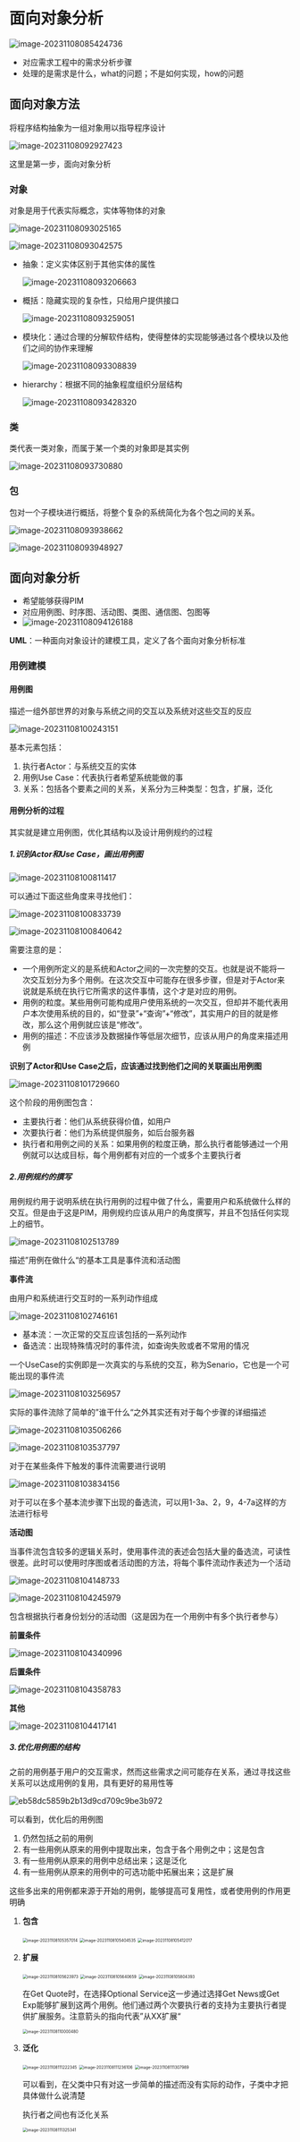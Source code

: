 # 面向对象分析

![image-20231108085424736](https://markdown-zyy.obs.cn-east-3.myhuaweicloud.com/img/image-20231108085424736.png)

- 对应需求工程中的需求分析步骤
- 处理的是需求是什么，what的问题；不是如何实现，how的问题

## 面向对象方法

将程序结构抽象为一组对象用以指导程序设计

![image-20231108092927423](https://markdown-zyy.obs.cn-east-3.myhuaweicloud.com/img/image-20231108092927423.png)

这里是第一步，面向对象分析

### **对象**

对象是用于代表实际概念，实体等物体的对象

![image-20231108093025165](https://markdown-zyy.obs.cn-east-3.myhuaweicloud.com/img/image-20231108093025165.png)

![image-20231108093042575](https://markdown-zyy.obs.cn-east-3.myhuaweicloud.com/img/image-20231108093042575.png)

- 抽象：定义实体区别于其他实体的属性

  ![image-20231108093206663](https://markdown-zyy.obs.cn-east-3.myhuaweicloud.com/img/image-20231108093206663.png)

- 概括：隐藏实现的复杂性，只给用户提供接口

  ![image-20231108093259051](https://markdown-zyy.obs.cn-east-3.myhuaweicloud.com/img/image-20231108093259051.png)

- 模块化：通过合理的分解软件结构，使得整体的实现能够通过各个模块以及他们之间的协作来理解

  ![image-20231108093308839](https://markdown-zyy.obs.cn-east-3.myhuaweicloud.com/img/image-20231108093308839.png)

- hierarchy：根据不同的抽象程度组织分层结构

  ![image-20231108093428320](https://markdown-zyy.obs.cn-east-3.myhuaweicloud.com/img/image-20231108093428320.png)

### 类

类代表一类对象，而属于某一个类的对象即是其实例

![image-20231108093730880](https://markdown-zyy.obs.cn-east-3.myhuaweicloud.com/img/image-20231108093730880.png)

### 包

包对一个子模块进行概括，将整个复杂的系统简化为各个包之间的关系。

![image-20231108093938662](https://markdown-zyy.obs.cn-east-3.myhuaweicloud.com/img/image-20231108093938662.png)

![image-20231108093948927](https://markdown-zyy.obs.cn-east-3.myhuaweicloud.com/img/image-20231108093948927.png)

## 面向对象分析

- 希望能够获得PIM
- 对应用例图、时序图、活动图、类图、通信图、包图等
- ![image-20231108094126188](https://markdown-zyy.obs.cn-east-3.myhuaweicloud.com/img/image-20231108094126188.png)

**UML**：一种面向对象设计的建模工具，定义了各个面向对象分析标准

### 用例建模

#### 用例图

描述一组外部世界的对象与系统之间的交互以及系统对这些交互的反应

![image-20231108100243151](https://markdown-zyy.obs.cn-east-3.myhuaweicloud.com/img/image-20231108100243151.png)

基本元素包括：

1. 执行者Actor：与系统交互的实体
2. 用例Use Case：代表执行者希望系统能做的事
3. 关系：包括各个要素之间的关系，关系分为三种类型：包含，扩展，泛化

#### 用例分析的过程

其实就是建立用例图，优化其结构以及设计用例规约的过程

##### 1.识别Actor和Use Case，画出用例图

![image-20231108100811417](https://markdown-zyy.obs.cn-east-3.myhuaweicloud.com/img/image-20231108100811417.png)

可以通过下面这些角度来寻找他们：

![image-20231108100833739](https://markdown-zyy.obs.cn-east-3.myhuaweicloud.com/img/image-20231108100833739.png)

![image-20231108100840642](https://markdown-zyy.obs.cn-east-3.myhuaweicloud.com/img/image-20231108100840642.png)

需要注意的是：

- 一个用例所定义的是系统和Actor之间的一次完整的交互。也就是说不能将一次交互划分为多个用例。在这次交互中可能存在很多步骤，但是对于Actor来说就是系统在执行它所需求的这件事情，这个才是对应的用例。
- 用例的粒度。某些用例可能构成用户使用系统的一次交互，但却并不能代表用户本次使用系统的目的，如“登录”+“查询”+“修改”，其实用户的目的就是修改，那么这个用例就应该是“修改“。
- 用例的描述：不应该涉及数据操作等低层次细节，应该从用户的角度来描述用例

**识别了Actor和Use Case之后，应该通过找到他们之间的关联画出用例图**

![image-20231108101729660](https://markdown-zyy.obs.cn-east-3.myhuaweicloud.com/img/image-20231108101729660.png)

这个阶段的用例图包含：

- 主要执行者：他们从系统获得价值，如用户
- 次要执行者：他们为系统提供服务，如后台服务器
- 执行者和用例之间的关系：如果用例的粒度正确，那么执行者能够通过一个用例就可以达成目标，每个用例都有对应的一个或多个主要执行者

##### 2.用例规约的撰写

用例规约用于说明系统在执行用例的过程中做了什么，需要用户和系统做什么样的交互。但是由于这是PIM，用例规约应该从用户的角度撰写，并且不包括任何实现上的细节。

![image-20231108102513789](https://markdown-zyy.obs.cn-east-3.myhuaweicloud.com/img/image-20231108102513789.png)

描述”用例在做什么“的基本工具是事件流和活动图

**事件流**

由用户和系统进行交互时的一系列动作组成

![image-20231108102746161](https://markdown-zyy.obs.cn-east-3.myhuaweicloud.com/img/image-20231108102746161.png)

- 基本流：一次正常的交互应该包括的一系列动作
- 备选流：出现特殊情况时的事件流，如查询失败或者不常用的情况

一个UseCase的实例即是一次真实的与系统的交互，称为Senario，它也是一个可能出现的事件流

![image-20231108103256957](https://markdown-zyy.obs.cn-east-3.myhuaweicloud.com/img/image-20231108103256957.png)

实际的事件流除了简单的”谁干什么“之外其实还有对于每个步骤的详细描述

![image-20231108103506266](https://markdown-zyy.obs.cn-east-3.myhuaweicloud.com/img/image-20231108103506266.png)

![image-20231108103537797](https://markdown-zyy.obs.cn-east-3.myhuaweicloud.com/img/image-20231108103537797.png)

对于在某些条件下触发的事件流需要进行说明

![image-20231108103834156](https://markdown-zyy.obs.cn-east-3.myhuaweicloud.com/img/image-20231108103834156.png)

对于可以在多个基本流步骤下出现的备选流，可以用1-3a、2，9，4-7a这样的方法进行标号

**活动图**

当事件流包含较多的逻辑关系时，使用事件流的表述会包括大量的备选流，可读性很差。此时可以使用时序图或者活动图的方法，将每个事件流动作表述为一个活动

![image-20231108104148733](https://markdown-zyy.obs.cn-east-3.myhuaweicloud.com/img/image-20231108104148733.png)

![image-20231108104245979](https://markdown-zyy.obs.cn-east-3.myhuaweicloud.com/img/image-20231108104245979.png)

包含根据执行者身份划分的活动图（这是因为在一个用例中有多个执行者参与）

**前置条件**

![image-20231108104340996](https://markdown-zyy.obs.cn-east-3.myhuaweicloud.com/img/image-20231108104340996.png)

**后置条件**

![image-20231108104358783](https://markdown-zyy.obs.cn-east-3.myhuaweicloud.com/img/image-20231108104358783.png)

**其他**

![image-20231108104417141](https://markdown-zyy.obs.cn-east-3.myhuaweicloud.com/img/image-20231108104417141.png)

##### 3.优化用例图的结构

之前的用例基于用户的交互需求，然而这些需求之间可能存在关系，通过寻找这些关系可以达成用例的复用，具有更好的易用性等

![eb58dc5859b2b13d9cd709c9be3b972](https://markdown-zyy.obs.cn-east-3.myhuaweicloud.com/img/eb58dc5859b2b13d9cd709c9be3b972.jpg)

可以看到，优化后的用例图

1. 仍然包括之前的用例
2. 有一些用例从原来的用例中提取出来，包含于各个用例之中；这是包含
3. 有一些用例从原来的用例中总结出来；这是泛化
4. 有一些用例从原来的用例中的可选功能中拓展出来；这是扩展

这些多出来的用例都来源于开始的用例，能够提高可复用性，或者使用例的作用更明确

1. **包含**

   <img src="https://markdown-zyy.obs.cn-east-3.myhuaweicloud.com/img/image-20231108105357014.png" alt="image-20231108105357014" style="zoom:50%;" />

   <img src="https://markdown-zyy.obs.cn-east-3.myhuaweicloud.com/img/image-20231108105404535.png" alt="image-20231108105404535" style="zoom:50%;" />

   <img src="https://markdown-zyy.obs.cn-east-3.myhuaweicloud.com/img/image-20231108105412017.png" alt="image-20231108105412017" style="zoom:50%;" />

2. **扩展**

   <img src="https://markdown-zyy.obs.cn-east-3.myhuaweicloud.com/img/image-20231108105623973.png" alt="image-20231108105623973" style="zoom:50%;" />

   <img src="https://markdown-zyy.obs.cn-east-3.myhuaweicloud.com/img/image-20231108105640659.png" alt="image-20231108105640659" style="zoom:50%;" />

   <img src="https://markdown-zyy.obs.cn-east-3.myhuaweicloud.com/img/image-20231108105804393.png" alt="image-20231108105804393" style="zoom:50%;" />

   在Get Quote时，在选择Optional Service这一步通过选择Get News或Get Exp能够扩展到这两个用例。他们通过两个次要执行者的支持为主要执行者提供扩展服务。注意箭头的指向代表”从XX扩展“

   <img src="https://markdown-zyy.obs.cn-east-3.myhuaweicloud.com/img/image-20231108110000480.png" alt="image-20231108110000480" style="zoom:50%;" />

3. **泛化**

   <img src="https://markdown-zyy.obs.cn-east-3.myhuaweicloud.com/img/image-20231108111222345.png" alt="image-20231108111222345" style="zoom:50%;" />

   <img src="https://markdown-zyy.obs.cn-east-3.myhuaweicloud.com/img/image-20231108111236106.png" alt="image-20231108111236106" style="zoom:50%;" />

   <img src="https://markdown-zyy.obs.cn-east-3.myhuaweicloud.com/img/image-20231108111307989.png" alt="image-20231108111307989" style="zoom:50%;" />

   可以看到，在父类中只有对这一步简单的描述而没有实际的动作，子类中才把具体做什么说清楚

   执行者之间也有泛化关系

   <img src="https://markdown-zyy.obs.cn-east-3.myhuaweicloud.com/img/image-20231108111325341.png" alt="image-20231108111325341" style="zoom:50%;" />

   

   

